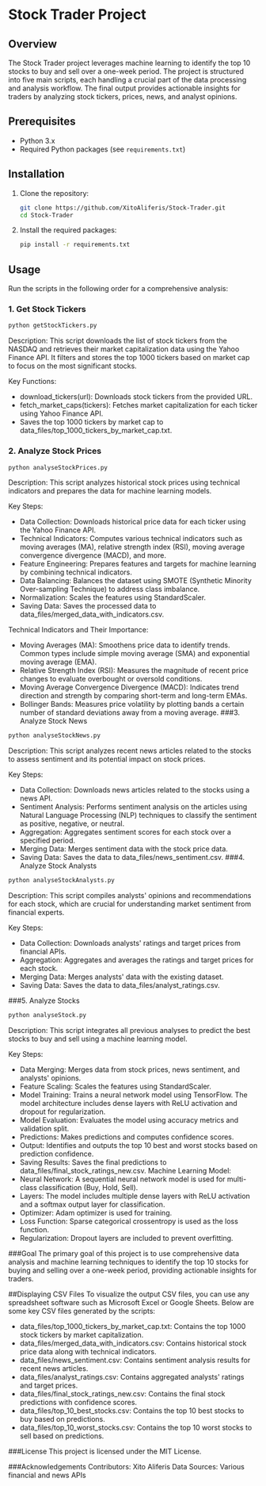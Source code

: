 # Stock Trader Project

## Overview

The Stock Trader project leverages machine learning to identify the top 10 stocks to buy and sell over a one-week period. The project is structured into five main scripts, each handling a crucial part of the data processing and analysis workflow. The final output provides actionable insights for traders by analyzing stock tickers, prices, news, and analyst opinions.

## Prerequisites

- Python 3.x
- Required Python packages (see `requirements.txt`)

## Installation

1. Clone the repository:
    ```bash
    git clone https://github.com/XitoAliferis/Stock-Trader.git
    cd Stock-Trader
    ```

2. Install the required packages:
    ```bash
    pip install -r requirements.txt
    ```

## Usage

Run the scripts in the following order for a comprehensive analysis:

### 1. Get Stock Tickers

```bash
python getStockTickers.py
```
Description:
This script downloads the list of stock tickers from the NASDAQ and retrieves their market capitalization data using the Yahoo Finance API. It filters and stores the top 1000 tickers based on market cap to focus on the most significant stocks.

Key Functions:

- download_tickers(url): Downloads stock tickers from the provided URL.
- fetch_market_caps(tickers): Fetches market capitalization for each ticker using Yahoo Finance API.
- Saves the top 1000 tickers by market cap to data_files/top_1000_tickers_by_market_cap.txt.
### 2. Analyze Stock Prices
```bash
python analyseStockPrices.py
```
Description:
This script analyzes historical stock prices using technical indicators and prepares the data for machine learning models.

Key Steps:

 - Data Collection: Downloads historical price data for each ticker using the Yahoo Finance API.
 - Technical Indicators: Computes various technical indicators such as moving averages (MA), relative strength index (RSI), moving average convergence divergence (MACD), and more.
 - Feature Engineering: Prepares features and targets for machine learning by combining technical indicators.
 - Data Balancing: Balances the dataset using SMOTE (Synthetic Minority Over-sampling Technique) to address class imbalance.
 - Normalization: Scales the features using StandardScaler.
 - Saving Data: Saves the processed data to data_files/merged_data_with_indicators.csv.
 
Technical Indicators and Their Importance:

 - Moving Averages (MA): Smoothens price data to identify trends. Common types include simple moving average (SMA) and exponential moving average (EMA).
 - Relative Strength Index (RSI): Measures the magnitude of recent price changes to evaluate overbought or oversold conditions.
 - Moving Average Convergence Divergence (MACD): Indicates trend direction and strength by comparing short-term and long-term EMAs.
 - Bollinger Bands: Measures price volatility by plotting bands a certain number of standard deviations away from a moving average.
###3. Analyze Stock News
```bash
python analyseStockNews.py
```
Description:
This script analyzes recent news articles related to the stocks to assess sentiment and its potential impact on stock prices.

Key Steps:
 - Data Collection: Downloads news articles related to the stocks using a news API.
 - Sentiment Analysis: Performs sentiment analysis on the articles using Natural Language Processing (NLP) techniques to classify the sentiment as positive, negative, or neutral.
 - Aggregation: Aggregates sentiment scores for each stock over a specified period.
 - Merging Data: Merges sentiment data with the stock price data.
 - Saving Data: Saves the data to data_files/news_sentiment.csv.
###4. Analyze Stock Analysts
```bash
python analyseStockAnalysts.py
```
Description:
This script compiles analysts' opinions and recommendations for each stock, which are crucial for understanding market sentiment from financial experts.

Key Steps:
 - Data Collection: Downloads analysts' ratings and target prices from financial APIs.
 - Aggregation: Aggregates and averages the ratings and target prices for each stock.
 - Merging Data: Merges analysts' data with the existing dataset.
 - Saving Data: Saves the data to data_files/analyst_ratings.csv.

###5. Analyze Stocks
```bash
python analyseStock.py
```
Description:
This script integrates all previous analyses to predict the best stocks to buy and sell using a machine learning model.

Key Steps:
 - Data Merging: Merges data from stock prices, news sentiment, and analysts' opinions.
 - Feature Scaling: Scales the features using StandardScaler.
 - Model Training: Trains a neural network model using TensorFlow. The model architecture includes dense layers with ReLU activation and dropout for regularization.
 - Model Evaluation: Evaluates the model using accuracy metrics and validation split.
 - Predictions: Makes predictions and computes confidence scores.
 - Output: Identifies and outputs the top 10 best and worst stocks based on prediction confidence.
 - Saving Results: Saves the final predictions to data_files/final_stock_ratings_new.csv.
Machine Learning Model:
 - Neural Network: A sequential neural network model is used for multi-class classification (Buy, Hold, Sell).
 - Layers: The model includes multiple dense layers with ReLU activation and a softmax output layer for classification.
 - Optimizer: Adam optimizer is used for training.
 - Loss Function: Sparse categorical crossentropy is used as the loss function.
 - Regularization: Dropout layers are included to prevent overfitting.

###Goal
The primary goal of this project is to use comprehensive data analysis and machine learning techniques to identify the top 10 stocks for buying and selling over a one-week period, providing actionable insights for traders.

##Displaying CSV Files
To visualize the output CSV files, you can use any spreadsheet software such as Microsoft Excel or Google Sheets. Below are some key CSV files generated by the scripts:

 - data_files/top_1000_tickers_by_market_cap.txt: Contains the top 1000 stock tickers by market capitalization.
 - data_files/merged_data_with_indicators.csv: Contains historical stock price data along with technical indicators.
 - data_files/news_sentiment.csv: Contains sentiment analysis results for recent news articles.
 - data_files/analyst_ratings.csv: Contains aggregated analysts' ratings and target prices.
 - data_files/final_stock_ratings_new.csv: Contains the final stock predictions with confidence scores.
 - data_files/top_10_best_stocks.csv: Contains the top 10 best stocks to buy based on predictions.
 - data_files/top_10_worst_stocks.csv: Contains the top 10 worst stocks to sell based on predictions.

###License
This project is licensed under the MIT License.

###Acknowledgements
Contributors: Xito Aliferis
Data Sources: Various financial and news APIs

